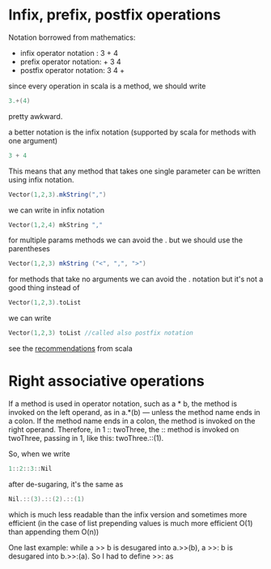 
# Infix, prefix, postfix operations
Notation borrowed from mathematics:
* infix operator notation :  3 + 4
* prefix operator notation:  + 3 4
* postfix operator notation:  3 4 +

since every operation in scala is a method, we should write
```scala mdoc
3.+(4) 
```
pretty awkward. 

a better notation is the infix notation (supported by scala for methods with one argument)
```scala mdoc 
3 + 4
```

This means that any method that takes one single parameter can be written using infix notation.
```scala 
Vector(1,2,3).mkString(",")
```
we can write in infix notation
```scala
Vector(1,2,4) mkString ","
```
for multiple params methods we can avoid the . but we should use the parentheses
```scala 
Vector(1,2,3) mkString ("<", ",", ">")
```

for methods that take no arguments we can avoid the . notation but it's not a good thing
instead of
```scala
Vector(1,2,3).toList
```
we can write
```scala 
Vector(1,2,3) toList //called also postfix notation
```

see the [recommendations](https://docs.scala-lang.org/style/method-invocation.html) from scala

# Right associative operations
If a method is used in operator notation, such as a * b, 
the method is invoked on the left operand, as in a.*(b) — unless the method name ends in a colon.
If the method name ends in a colon, the method is invoked on the right operand.
Therefore, in 1 :: twoThree, the :: method is invoked on twoThree, passing in 1, like this: twoThree.::(1).

So, when we write
```scala mdoc
1::2::3::Nil
```
after de-sugaring, it's the same as
```scala mdoc
Nil.::(3).::(2).::(1)
```
which is much less readable than the infix version and sometimes more efficient 
(in the case of list prepending values is much more efficient O(1) than appending them O(n))

One last example: 
while a >> b is desugared into a.>>(b), a >>: b is desugared into b.>>:(a). So I had to define >>: as